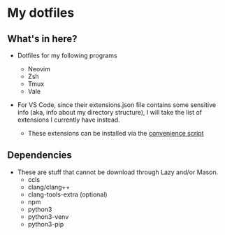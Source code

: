 # My dotfiles

## What's in here?

- Dotfiles for my following programs
  - Neovim
  - Zsh
  - Tmux
  - Vale

- For VS Code, since their extensions.json file contains some sensitive
info (aka, info about my directory structure), I will take the list of
extensions I currently have instead.
  - These extensions can be installed via the [convenience script](./vscode-install-extensions.sh)

## Dependencies

- These are stuff that cannot be download through Lazy and/or Mason.
  - ccls
  - clang/clang++
  - clang-tools-extra (optional)
  - npm
  - python3
  - python3-venv
  - python3-pip
